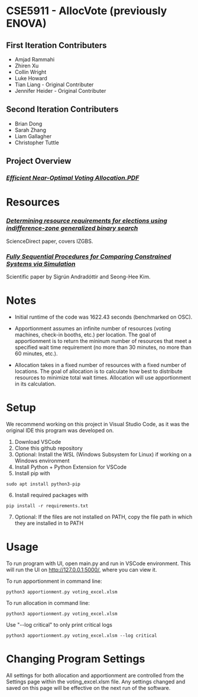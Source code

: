 # **CSE5911 - AllocVote (previously ENOVA)**

## First Iteration Contributers
* Amjad Rammahi
* Zhiren Xu
* Collin Wright
* Luke Howard
* Tian Liang - Original Contributer
* Jennifer Heider - Original Contributer

## Second Iteration Contributers
* Brian Dong
* Sarah Zhang
* Liam Gallagher
* Christopher Tuttle

## Project Overview

### *[Efficient Near-Optimal Voting Allocation.PDF](Efficient&#32;Near-Optimal&#32;Voting&#32;Allocation.pdf)*

# Resources

### *[Determining resource requirements for elections using indifference-zone generalized binary search](https://www.sciencedirect.com/science/article/pii/S0360835219307120)*

ScienceDirect paper, covers IZGBS.

### *[Fully Sequential Procedures for Comparing Constrained Systems via Simulation](AKPI.pdf)*

Scientific paper by Sigrún Andradóttir and Seong-Hee Kim.

# Notes
* Initial runtime of the code was 1622.43 seconds (benchmarked on OSC).

* Apportionment assumes an infinite number of resources (voting machines, check-in booths, etc.) per location. The goal of apportionment is to return the mininum number of resources that meet a specified wait time requirement (no more than 30 minutes, no more than 60 minutes, etc.).
* Allocation takes in a fixed number of resources with a fixed number of locations. The goal of allocation is to calculate how best to distribute resources to minimize total wait times. Allocation will use apportionment in its calculation.

# Setup
We recommend working on this project in Visual Studio Code, as it was the original IDE this program was developed on.

1. Download VSCode
2. Clone this github repository
3. Optional: Install the WSL (Windows Subsystem for Linux) if working on a Windows environment
4. Install Python + Python Extension for VSCode
5. Install pip with
```
sudo apt install python3-pip
```
6. Install required packages with 
```
pip install -r requirements.txt
```
7. Optional: If the files are not installed on PATH, copy the file path in which they are installed in to PATH

# Usage

To run program with UI, open main.py and run in VSCode environment. This will run the UI on http://127.0.0.1:5000/, where you can view it.

To run apportionment in command line:
```
python3 apportionment.py voting_excel.xlsm
```
To run allocation in command line:
```
python3 apportionment.py voting_excel.xlsm
```
Use "--log critical" to only print critical logs
```
python3 apportionment.py voting_excel.xlsm --log critical
```

# Changing Program Settings
All settings for both allocation and apportionment are controlled from the Settings page within the voting_excel.xlsm file. Any settings changed and saved on this page will be effective on the next run of the software.
